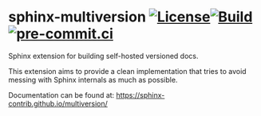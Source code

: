 # sphinx-multiversion [![License][license-badge]][license][![Build][build-badge]][build][![pre-commit.ci][pre-commit-badge]][pre-commit]

Sphinx extension for building self-hosted versioned docs.

This extension aims to provide a clean implementation that tries to avoid
messing with Sphinx internals as much as possible.

Documentation can be found at: <https://sphinx-contrib.github.io/multiversion/>

[license]: https://github.com/sphinx-contrib/multiversion/blob/main/LICENSE
[license-badge]: https://img.shields.io/github/license/sphinx-contrib/multiversion
[build]: https://github.com/sphinx-contrib/multiversion/actions?query=branch%3Amain
[build-badge]: https://img.shields.io/github/actions/workflow/status/sphinx-contrib/multiversion/build.yml?branch=main
[pre-commit]: https://results.pre-commit.ci/latest/github/sphinx-contrib/multiversion/main
[pre-commit-badge]: https://results.pre-commit.ci/badge/github/sphinx-contrib/multiversion/main.svg

